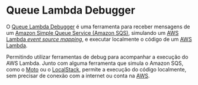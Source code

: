 # Queue Lambda Debugger

O [Queue Lambda Debugger](https://github.com/eduardoklosowski/qldebugger) é uma ferramenta para receber mensagens de um [Amazon Simple Queue Service (Amazon SQS)](https://aws.amazon.com/sqs/), simulando um [AWS Lambda *event source mapping*](https://docs.aws.amazon.com/lambda/latest/dg/invocation-eventsourcemapping.html), e executar localmente o código de um [AWS Lambda](https://aws.amazon.com/lambda/).

Permitindo utilizar ferramentas de debug para acompanhar a execução do AWS Lambda. Junto com alguma ferramenta que simula o Amazon SQS, como o [Moto](http://docs.getmoto.org/en/latest/) ou o [LocalStack](https://localstack.cloud/), permite a execução do código localmente, sem precisar de conexão com a internet ou conta na [AWS](https://aws.amazon.com/).
